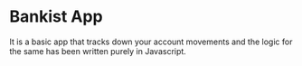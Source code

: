 # Bankist App

It is a basic app that tracks down your account movements and the logic for the same has been written purely in Javascript.
